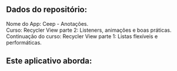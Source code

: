 ## Dados do repositório:
Nome do App: Ceep - Anotações.<br>
Curso: Recycler View parte 2: Listeners, animações e boas práticas.<br>
Continuação do curso: Recycler View parte 1: Listas flexíveis e performáticas.

## Este aplicativo aborda:
